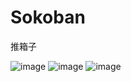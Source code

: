 # Sokoban
推箱子

![image](https://user-images.githubusercontent.com/80425806/168475119-6aeaf771-34cc-4ceb-984f-ff7c19946e80.png)
![image](https://user-images.githubusercontent.com/80425806/168475124-f69d6cfe-d3d8-41ba-9ace-4993382c826c.png)
![image](https://user-images.githubusercontent.com/80425806/168475127-3b348989-20f5-46d3-abf9-8ed9d8d8cec7.png)







